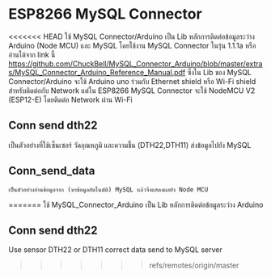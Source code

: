 # ESP8266 MySQL Connector
<<<<<<< HEAD
  ใช้ MySQL Connector/Arduino เป็น Lib หลักการติดต่อข้อมูลระว่าง Arduino (Node MCU) และ MySQL โดยใช้งาน MySQL Connector ในรุ่น 1.1.1a หรืออ่านได้จาก link นี้ https://github.com/ChuckBell/MySQL_Connector_Arduino/blob/master/extras/MySQL_Connector_Arduino_Reference_Manual.pdf
  ซึ่งใน Lib ของ MySQL Connector/Arduino จะใช้ Arduino uno ร่วมกับ Ethernet shield หรือ Wi-Fi shield สำหรับติดต่อกับ Network แต่ใน ESP8266 MySQL Connector
  จะใช้ NodeMCU V2 (ESP12-E) โดยติดต่อ Network ผ่าน Wi-Fi
## Conn send dth22
   เป็นตัวอย่างที่ใช้เซ็นเซอร์ วัดอุณหภูมิ และความชื้น (DTH22,DTH11) ส่งข้อมูลไปยัง MySQL

## Conn_send_data
    เป็นตัวอย่างอ่านข้อมูลจาก (หาข้อมูลอัตโนมัติ) MySQL แล้วจึงแสดงผลยัง Node MCU
=======
  ใช้ MySQL_Connector_Arduino เป็น Lib หลักการติดต่อข้อมูลระว่าง Arduino
## Conn send dth22 
   Use sensor DTH22 or DTH11 correct data send to MySQL server
   
>>>>>>> refs/remotes/origin/master
